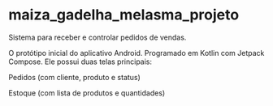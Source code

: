 # maiza_gadelha_melasma_projeto
Sistema para receber e controlar pedidos de vendas.


O protótipo inicial do aplicativo Android. Programado em Kotlin com Jetpack Compose. Ele possui duas telas principais:

Pedidos (com cliente, produto e status)

Estoque (com lista de produtos e quantidades)
